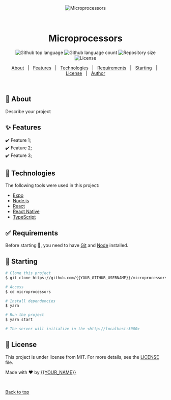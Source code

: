 <div align="center" id="top"> 
  <img src="./.github/app.gif" alt="Microprocessors" />

  &#xa0;

  <!-- <a href="https://microprocessors.netlify.app">Demo</a> -->
</div>

<h1 align="center">Microprocessors</h1>

<p align="center">
  <img alt="Github top language" src="https://img.shields.io/github/languages/top/{{YOUR_GITHUB_USERNAME}}/microprocessors?color=56BEB8">

  <img alt="Github language count" src="https://img.shields.io/github/languages/count/{{YOUR_GITHUB_USERNAME}}/microprocessors?color=56BEB8">

  <img alt="Repository size" src="https://img.shields.io/github/repo-size/{{YOUR_GITHUB_USERNAME}}/microprocessors?color=56BEB8">

  <img alt="License" src="https://img.shields.io/github/license/{{YOUR_GITHUB_USERNAME}}/microprocessors?color=56BEB8">

  <!-- <img alt="Github issues" src="https://img.shields.io/github/issues/{{YOUR_GITHUB_USERNAME}}/microprocessors?color=56BEB8" /> -->

  <!-- <img alt="Github forks" src="https://img.shields.io/github/forks/{{YOUR_GITHUB_USERNAME}}/microprocessors?color=56BEB8" /> -->

  <!-- <img alt="Github stars" src="https://img.shields.io/github/stars/{{YOUR_GITHUB_USERNAME}}/microprocessors?color=56BEB8" /> -->
</p>

<!-- Status -->

<!-- <h4 align="center"> 
	🚧  Microprocessors 🚀 Under construction...  🚧
</h4> 

<hr> -->

<p align="center">
  <a href="#dart-about">About</a> &#xa0; | &#xa0; 
  <a href="#sparkles-features">Features</a> &#xa0; | &#xa0;
  <a href="#rocket-technologies">Technologies</a> &#xa0; | &#xa0;
  <a href="#white_check_mark-requirements">Requirements</a> &#xa0; | &#xa0;
  <a href="#checkered_flag-starting">Starting</a> &#xa0; | &#xa0;
  <a href="#memo-license">License</a> &#xa0; | &#xa0;
  <a href="https://github.com/{{YOUR_GITHUB_USERNAME}}" target="_blank">Author</a>
</p>

<br>

## :dart: About ##

Describe your project

## :sparkles: Features ##

:heavy_check_mark: Feature 1;\
:heavy_check_mark: Feature 2;\
:heavy_check_mark: Feature 3;

## :rocket: Technologies ##

The following tools were used in this project:

- [Expo](https://expo.io/)
- [Node.js](https://nodejs.org/en/)
- [React](https://pt-br.reactjs.org/)
- [React Native](https://reactnative.dev/)
- [TypeScript](https://www.typescriptlang.org/)

## :white_check_mark: Requirements ##

Before starting :checkered_flag:, you need to have [Git](https://git-scm.com) and [Node](https://nodejs.org/en/) installed.

## :checkered_flag: Starting ##

```bash
# Clone this project
$ git clone https://github.com/{{YOUR_GITHUB_USERNAME}}/microprocessors

# Access
$ cd microprocessors

# Install dependencies
$ yarn

# Run the project
$ yarn start

# The server will initialize in the <http://localhost:3000>
```

## :memo: License ##

This project is under license from MIT. For more details, see the [LICENSE](LICENSE.md) file.


Made with :heart: by <a href="https://github.com/{{YOUR_GITHUB_USERNAME}}" target="_blank">{{YOUR_NAME}}</a>

&#xa0;

<a href="#top">Back to top</a>
